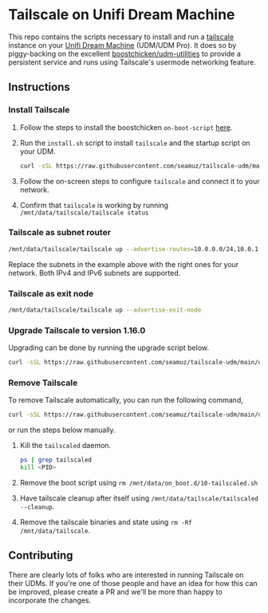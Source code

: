 # Tailscale on Unifi Dream Machine
This repo contains the scripts necessary to install and run a [tailscale](https://tailscale.com)
instance on your [Unifi Dream Machine](https://unifi-network.ui.com/dreammachine) (UDM/UDM Pro).
It does so by piggy-backing on the excellent [boostchicken/udm-utilities](https://github.com/boostchicken/udm-utilities)
to provide a persistent service and runs using Tailscale's usermode networking feature.

## Instructions
### Install Tailscale
1. Follow the steps to install the boostchicken `on-boot-script` [here](https://github.com/boostchicken/udm-utilities/tree/master/on-boot-script).
2. Run the `install.sh` script to install `tailscale` and the startup script on your UDM.
   
   ```sh
   curl -sSL https://raw.githubusercontent.com/seamuz/tailscale-udm/main/install.sh | sh
   ```
3. Follow the on-screen steps to configure `tailscale` and connect it to your network.
4. Confirm that `tailscale` is working by running `/mnt/data/tailscale/tailscale status`

### Tailscale as subnet router

```sh
/mnt/data/tailscale/tailscale up --advertise-routes=10.0.0.0/24,10.0.1.0/24
```
Replace the subnets in the example above with the right ones for your network. Both IPv4 and IPv6 subnets are supported.

### Tailscale as exit node

```sh
/mnt/data/tailscale/tailscale up --advertise-exit-node
```

### Upgrade Tailscale to version 1.16.0
Upgrading can be done by running the upgrade script below.

```sh
curl -sSL https://raw.githubusercontent.com/seamuz/tailscale-udm/main/upgrade.sh | sh
```

### Remove Tailscale
To remove Tailscale automatically, you can run the following command, 
   
```sh
curl -sSL https://raw.githubusercontent.com/seamuz/tailscale-udm/main/uninstall.sh | sh
```

or run the steps below manually.

1. Kill the `tailscaled` daemon.
   
   ```sh
   ps | grep tailscaled
   kill <PID>
   ```
2. Remove the boot script using `rm /mnt/data/on_boot.d/10-tailscaled.sh`
3. Have tailscale cleanup after itself using `/mnt/data/tailscale/tailscaled --cleanup`.
4. Remove the tailscale binaries and state using `rm -Rf /mnt/data/tailscale`.

## Contributing
There are clearly lots of folks who are interested in running Tailscale on their UDMs. If
you're one of those people and have an idea for how this can be improved, please create a
PR and we'll be more than happy to incorporate the changes.

